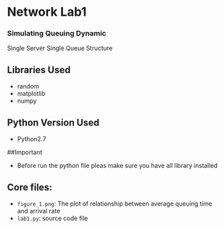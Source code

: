 # Network Lab1

### Simulating Queuing Dynamic
Single Server Single Queue Structure

## Libraries Used
* random
* matplotlib
* numpy

## Python Version Used
* Python2.7

##Important
* Before run the python file pleas make sure you have all library installed

## Core files:
* `figure_1.png`: The plot of relationship between average queuing time and arrival rate
* `lab1.py`: source code file